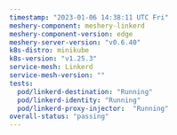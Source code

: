 ```yaml
---
timestamp: "2023-01-06 14:38:11 UTC Fri"
meshery-component: meshery-linkerd
meshery-component-version: edge
meshery-server-version: "v0.6.40"
k8s-distro: minikube
k8s-version: "v1.25.3"
service-mesh: Linkerd
service-mesh-version: ""
tests:
  pod/linkerd-destination: "Running"
  pod/linkerd-identity: "Running"
  pod/linkerd-proxy-injector:  "Running"
overall-status: "passing"
---
```


